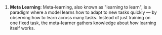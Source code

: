 1. **Meta Learning**: Meta-learning, also known as "learning to learn", is a paradigm where a model learns how to adapt to new tasks quickly — by observing how to learn across many tasks. Instead of just training on one fixed task, the meta-learner gathers knowledge about *how* learning itself works.

